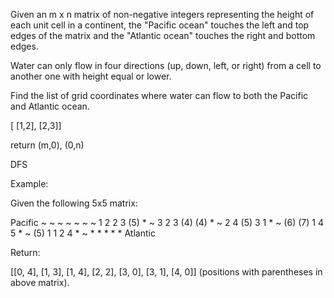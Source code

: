 Given an m x n matrix of non-negative integers representing the height of each unit
cell in a continent, the "Pacific ocean" touches the left and top edges of the matrix
and the "Atlantic ocean" touches the right and bottom edges.

Water can only flow in four directions (up, down, left, or right) from a cell to another
one with height equal or lower.

Find the list of grid coordinates where water can flow to both the Pacific and Atlantic ocean.

[
[1,2],
[2,3]]

return (m,0), (0,n)

DFS

Example:

Given the following 5x5 matrix:

Pacific ~   ~   ~   ~   ~  ~
~  1   2   2   3  (5) *
~  3   2   3  (4) (4) *
~  2   4  (5)  3   1  *
~ (6) (7)  1   4   5  *
~ (5)  1   1   2   4  *
~  *   *   *   *   * Atlantic

Return:

[[0, 4], [1, 3], [1, 4], [2, 2], [3, 0], [3, 1], [4, 0]]
(positions with parentheses in above matrix).